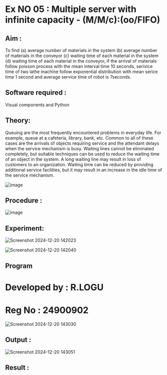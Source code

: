 # Ex NO 05 : Multiple server with infinite capacity - (M/M/c):(oo/FIFO)
## Aim :
To find (a) average number of materials in the system (b) average number of materials in the conveyor (c) waiting time of each material in the system (d) waiting time of each material in the conveyor, if the arrival  of materials follow poisson process with the mean interval time 10 seconds, serivice time of two lathe machine follow exponential distribution with mean serice time 1 second and average service time of robot is 7seconds.

## Software required :
Visual components and Python

## Theory:
Queuing are the most frequently encountered problems in everyday life. For example, queue at a cafeteria, library, bank, etc. Common to all of these cases are the arrivals of objects requiring service and the attendant delays when the service mechanism is busy. Waiting lines cannot be eliminated completely, but suitable techniques can be used to reduce the waiting time of an object in the system. A long waiting line may result in loss of customers to an organization. Waiting time can be reduced by providing additional service facilities, but it may result in an increase in the idle time of the service mechanism.

![image](https://user-images.githubusercontent.com/103921593/203238035-1c8109bc-cbf2-4c77-baea-c5b682a752ef.png)

## Procedure :

![image](https://user-images.githubusercontent.com/103921593/203238265-176740b0-eae2-4772-90be-5449869ac9b0.png)




## Experiment:
![Screenshot 2024-12-20 142023](https://github.com/user-attachments/assets/15566f17-7ad3-4909-9894-efa47f42df26)

![Screenshot 2024-12-20 142040](https://github.com/user-attachments/assets/ac2629a7-7f48-4596-8ac0-da9be8ee1497)


## Program
# Developed by : R.LOGU
# Reg No : 24900902
![Screenshot 2024-12-20 143030](https://github.com/user-attachments/assets/02c2c678-d068-4e7a-ab64-3596759e4de0)


## Output :

![Screenshot 2024-12-20 143051](https://github.com/user-attachments/assets/d7bd6870-5300-4aa4-be29-1f5c7267b457)


## Result : 


